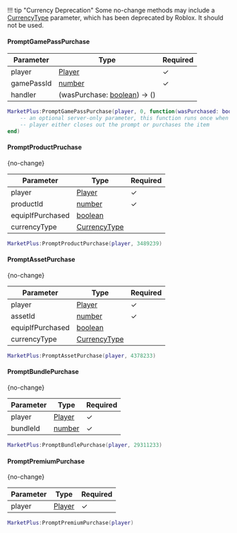[Player]: https://create.roblox.com/docs/reference/engine/classes/Player
[number]: https://create.roblox.com/docs/scripting/luau/numbers
[boolean]: https://create.roblox.com/docs/scripting/luau/booleans
[CurrencyType]: https://create.roblox.com/docs/reference/engine/enums/CurrencyType

!!! tip "Currency Deprecation"
    Some no-change methods may include a [CurrencyType] parameter, which has been deprecated by Roblox. It should not be used.

#### PromptGamePassPurchase

| Parameter | Type | Required |
| - | - | - |
| player | [Player] | ✓ |
| gamePassId | [number] | ✓ |
| handler | (wasPurchase: [boolean]) -> () | |

```lua
MarketPlus:PromptGamePassPurchase(player, 0, function(wasPurchased: boolean)
    -- an optional server-only parameter, this function runs once when the
    -- player either closes out the prompt or purchases the item
end)
```

#### PromptProductPruchase
{no-change}

| Parameter | Type | Required |
| - | - | - |
| player | [Player] | ✓ |
| productId | [number] | ✓ |
| equipIfPurchased | [boolean] | |
| currencyType | [CurrencyType] | |

```lua
MarketPlus:PromptProductPurchase(player, 3489239)
```

#### PromptAssetPurchase
{no-change}

| Parameter | Type | Required |
| - | - | - |
| player | [Player] | ✓ |
| assetId | [number] | ✓ |
| equipIfPurchased | [boolean] | |
| currencyType | [CurrencyType] | |

```lua
MarketPlus:PromptAssetPurchase(player, 4378233)
```

#### PromptBundlePurchase
{no-change}

| Parameter | Type | Required |
| - | - | - |
| player | [Player] | ✓ |
| bundleId | [number] | ✓ |

```lua
MarketPlus:PromptBundlePurchase(player, 29311233)
```

#### PromptPremiumPurchase
{no-change}

| Parameter | Type | Required |
| - | - | - |
| player | [Player] | ✓ |

```lua
MarketPlus:PromptPremiumPurchase(player)
```